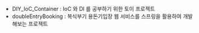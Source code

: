 - DIY_IoC_Container : IoC 와 DI 를 공부하기 위한 토이 프로젝트
- doubleEntryBooking : 복식부기 용돈기입장 웹 서비스를 스프링을 활용하여 개발해보는 프로젝트